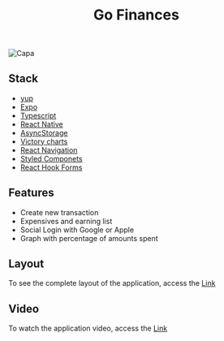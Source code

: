 <h1 align="center">Go Finances</h1>
<br/>

![Capa](https://user-images.githubusercontent.com/53982668/150881341-5cb964b3-31ed-4b40-8b86-96548f9e77f9.png)



<h2>Stack</h2>
<ul>
  <li><a href="https://www.npmjs.com/package/yup">yup</a></li>
  <li><a href="https://docs.expo.dev/">Expo</a></li>
  <li><a href="https://www.typescriptlang.org">Typescript</a></li>
  <li><a href="https://reactnative.dev">React Native</a></li>
  <li><a href="https://docs.expo.dev/versions/latest/sdk/async-storage/">AsyncStorage</a></li>
  <li><a href="https://formidable.com/open-source/victory/docs/victory-chart/">Victory charts</a></li>
  <li><a href="https://reactnavigation.org/docs/getting-started">React Navigation</a></li>
  <li><a href="https://styled-components.com">Styled Componets</a></li>
  <li><a href="https://react-hook-form.com">React Hook Forms</a></li>
</ul>

<h2>Features</h2>
<ul>
  <li>Create new transaction</li>
  <li>Expensives and earning list</li>
  <li>Social Login with Google or Apple</li>
  <li>Graph with percentage of amounts spent</li>
</ul>

<h2>Layout</h2>
<p>To see the complete layout of the application, access the <a href="https://www.figma.com/file/vThJ6qrb4HDT6RfO5sJGu0/GoFinances-Ignite?node-id=0%3A1">Link</a></p>

<h2>Video</h2>
<p>To watch the application video, access the <a href="https://www.linkedin.com/posts/murilo-leme-de-souza_react-reactnative-frontend-activity-6964217057743679489-F1x1?utm_source=share&utm_medium=member_desktop">Link<a/>

